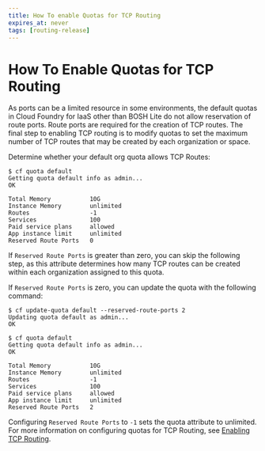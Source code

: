 ```yaml
---
title: How To enable Quotas for TCP Routing
expires_at: never
tags: [routing-release]
---
```


# How To Enable Quotas for TCP Routing

As ports can be a limited resource in some environments, the default quotas in
Cloud Foundry for IaaS other than BOSH Lite do not allow reservation of route
ports. Route ports are required for the creation of TCP routes. The final step
to enabling TCP routing is to modify quotas to set the maximum number of TCP
routes that may be created by each organization or space.

Determine whether your default org quota allows TCP Routes:

```
$ cf quota default
Getting quota default info as admin...
OK

Total Memory           10G
Instance Memory        unlimited
Routes                 -1
Services               100
Paid service plans     allowed
App instance limit     unlimited
Reserved Route Ports   0
```

If `Reserved Route Ports` is greater than zero, you can skip the following step,
as this attribute determines how many TCP routes can be created within each
organization assigned to this quota.

If `Reserved Route Ports` is zero, you can update the quota with the following
command:

```
$ cf update-quota default --reserved-route-ports 2
Updating quota default as admin...
OK

$ cf quota default
Getting quota default info as admin...
OK

Total Memory           10G
Instance Memory        unlimited
Routes                 -1
Services               100
Paid service plans     allowed
App instance limit     unlimited
Reserved Route Ports   2
```

Configuring `Reserved Route Ports` to `-1` sets the quota attribute to
unlimited. For more information on configuring quotas for TCP Routing, see
[Enabling TCP
Routing](https://docs.cloudfoundry.org/adminguide/enabling-tcp-routing.html#configure-quota).
